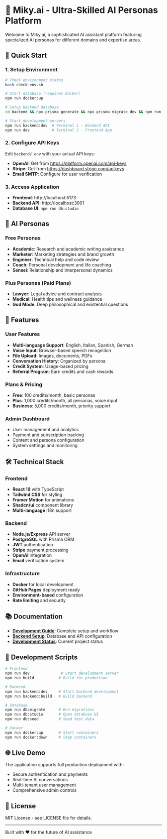 # 🤖 Miky.ai - Ultra-Skilled AI Personas Platform

Welcome to Miky.ai, a sophisticated AI assistant platform featuring specialized AI personas for different domains and expertise areas.

## 🚀 Quick Start

### 1. Setup Environment
```bash
# Check environment status
bash check-env.sh

# Start database (requires Docker)
npm run docker:up

# Setup backend database
cd backend && npx prisma generate && npx prisma migrate dev && npm run seed

# Start development servers
npm run backend:dev  # Terminal 1 - Backend API
npm run dev          # Terminal 2 - Frontend App
```

### 2. Configure API Keys
Edit `backend/.env` with your actual API keys:
- **OpenAI**: Get from https://platform.openai.com/api-keys
- **Stripe**: Get from https://dashboard.stripe.com/apikeys  
- **Email SMTP**: Configure for user verification

### 3. Access Application
- **Frontend**: http://localhost:5173
- **Backend API**: http://localhost:3001
- **Database UI**: `npm run db:studio`

## 🤖 AI Personas

### Free Personas
- **Academic**: Research and academic writing assistance
- **Marketer**: Marketing strategies and brand growth
- **Engineer**: Technical help and code review
- **Coach**: Personal development and life coaching
- **Sensei**: Relationship and interpersonal dynamics

### Plus Personas (Paid Plans)
- **Lawyer**: Legal advice and contract analysis
- **Medical**: Health tips and wellness guidance
- **God Mode**: Deep philosophical and existential questions

## 🎯 Features

### User Features
- **Multi-language Support**: English, Italian, Spanish, German
- **Voice Input**: Browser-based speech recognition
- **File Upload**: Images, documents, PDFs
- **Conversation History**: Organized by persona
- **Credit System**: Usage-based pricing
- **Referral Program**: Earn credits and cash rewards

### Plans & Pricing
- **Free**: 100 credits/month, basic personas
- **Plus**: 1,000 credits/month, all personas, voice input
- **Business**: 5,000 credits/month, priority support

### Admin Dashboard
- User management and analytics
- Payment and subscription tracking
- Content and persona configuration
- System settings and monitoring

## 🛠️ Technical Stack

### Frontend
- **React 19** with TypeScript
- **Tailwind CSS** for styling
- **Framer Motion** for animations
- **Shadcn/ui** component library
- **Multi-language** i18n support

### Backend
- **Node.js/Express** API server
- **PostgreSQL** with Prisma ORM
- **JWT** authentication
- **Stripe** payment processing
- **OpenAI** integration
- **Email** verification system

### Infrastructure
- **Docker** for local development
- **GitHub Pages** deployment ready
- **Environment-based** configuration
- **Rate limiting** and security

## 📚 Documentation

- **[Development Guide](./DEVELOPMENT_GUIDE.md)**: Complete setup and workflow
- **[Backend Setup](./BACKEND_SETUP.md)**: Database and API configuration
- **[Development Status](./DEVELOPMENT_STATUS.md)**: Current project status

## 🔧 Development Scripts

```bash
# Frontend
npm run dev              # Start development server
npm run build           # Build for production

# Backend  
npm run backend:dev     # Start backend development
npm run backend:build   # Build backend

# Database
npm run db:migrate      # Run migrations
npm run db:studio       # Open database UI
npm run db:seed         # Seed test data

# Docker
npm run docker:up       # Start containers
npm run docker:down     # Stop containers
```

## 🌐 Live Demo

The application supports full production deployment with:
- Secure authentication and payments
- Real-time AI conversations
- Multi-tenant user management
- Comprehensive admin controls

## 📄 License

MIT License - see LICENSE file for details.

---

Built with ❤️ for the future of AI assistance